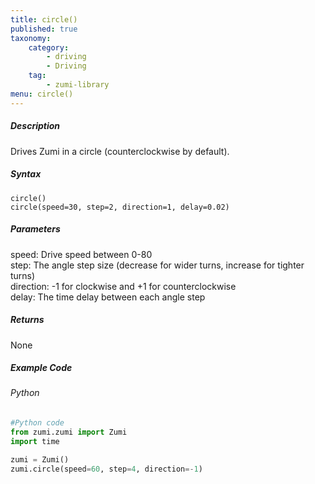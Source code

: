 ```yaml
---
title: circle()
published: true
taxonomy:
    category:
        - driving
        - Driving
    tag:
        - zumi-library
menu: circle()
---
```


##### Description
Drives Zumi in a circle (counterclockwise by default).

##### Syntax
```circle()```<br />
```circle(speed=30, step=2, direction=1, delay=0.02)```<br />

##### Parameters
speed: Drive speed between 0-80<br />
step: The angle step size (decrease for wider turns, increase for tighter turns)<br />
direction: -1 for clockwise and +1 for counterclockwise<br />
delay: The time delay between each angle step

##### Returns
None

##### Example Code
###### Python
```python
#Python code
from zumi.zumi import Zumi
import time

zumi = Zumi()
zumi.circle(speed=60, step=4, direction=-1)

```
